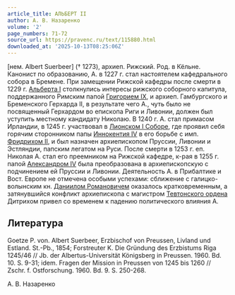 ```yaml
---
article_title: АЛЬБЕРТ II
author: А. В. Назаренко
volume: '2'
page_numbers: 71-72
source_url: https://pravenc.ru/text/115880.html
downloaded_at: '2025-10-13T08:25:06Z'
---
```


[нем. Albert Suerbeer] († 1273), архиеп. Рижский. Род. в Кёльне. Канонист по образованию, А. в 1227 г. стал настоятелем кафедрального собора в Бремене. При замещении Рижской кафедры после смерти в 1229 г. [Альберта I](<https://pravenc.ru/text/Альберта I.html>) столкнулись интересы рижского соборного капитула, поддержанного Римским папой [Григорием IX](<https://pravenc.ru/text/Григорием IX.html>), и архиеп. Гамбургского и Бременского Герхарда II, в результате чего А., чуть было не посвященный Герхардом во епископа Риги и Ливонии, должен был уступить местному кандидату Николаю. В 1240 г. А. стал примасом Ирландии, в 1245 г. участвовал в [Лионском I Соборе](<https://pravenc.ru/text/Лионском I Соборе.html>), где проявил себя горячим сторонником папы [Иннокентия IV](<https://pravenc.ru/text/Иннокентия IV.html>) в его борьбе с имп. [Фридрихом II](<https://pravenc.ru/text/Фридрихом II.html>), и был назначен архиепископом Пруссии, Ливонии и Эстляндии, папским легатом на Руси. После смерти в 1253 г. еп. Николая А. стал его преемником на Рижской кафедре, к-рая в 1255 г. папой [Александром IV](<https://pravenc.ru/text/Александром IV.html>) была преобразована в архиепископскую с подчинением ей Пруссии и Ливонии. Деятельность А. в Прибалтике и Вост. Европе не отмечена особыми успехами: сближение с галицко-волынским кн. [Даниилом Романовичем](<https://pravenc.ru/text/Даниил Романович.html>) оказалось кратковременным, а затянувшийся конфликт архиепископа с магистром [Тевтонского ордена](<https://pravenc.ru/text/Тевтонского ордена.html>) Дитрихом привел со временем к падению политического влияния А.

## Литература

Goetze P. von. Albert Suerbeer, Erzbischof von Prеussen, Livland und Estland. St.-Pb., 1854; Forstreuter K. Die Gründung des Erzbistums Riga 1245/46 // Jb. der Albertus-Universität Königsberg in Preussen. 1960. Bd. 10. S. 9-31; idem. Fragen der Mission in Preussen von 1245 bis 1260 // Zschr. f. Ostforschung. 1960. Bd. 9. S. 250-268.

А. В. Назаренко
